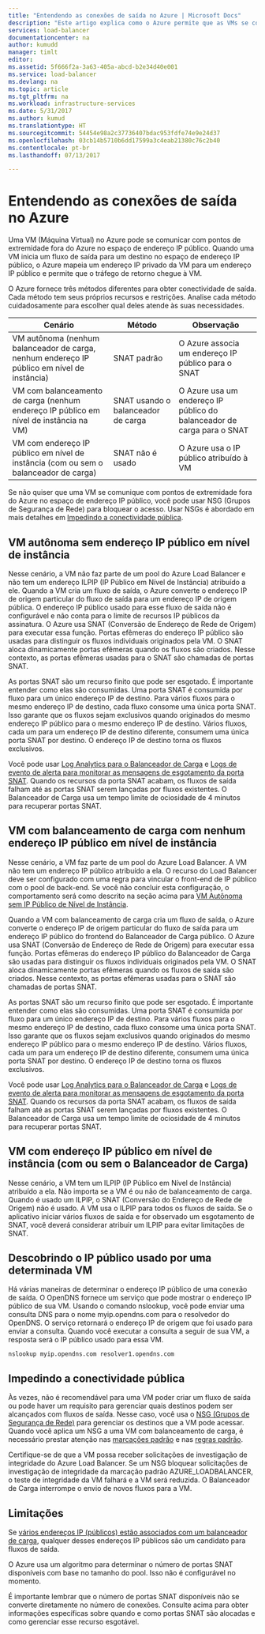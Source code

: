 ```yaml
---
title: "Entendendo as conexões de saída no Azure | Microsoft Docs"
description: "Este artigo explica como o Azure permite que as VMs se comuniquem com serviços de Internet públicos."
services: load-balancer
documentationcenter: na
author: kumudd
manager: timlt
editor: 
ms.assetid: 5f666f2a-3a63-405a-abcd-b2e34d40e001
ms.service: load-balancer
ms.devlang: na
ms.topic: article
ms.tgt_pltfrm: na
ms.workload: infrastructure-services
ms.date: 5/31/2017
ms.author: kumud
ms.translationtype: HT
ms.sourcegitcommit: 54454e98a2c37736407bdac953fdfe74e9e24d37
ms.openlocfilehash: 03cb14b5710b6dd17599a3c4eab21380c76c2b40
ms.contentlocale: pt-br
ms.lasthandoff: 07/13/2017

---
```


# <a name="understanding-outbound-connections-in-azure"></a>Entendendo as conexões de saída no Azure

Uma VM (Máquina Virtual) no Azure pode se comunicar com pontos de extremidade fora do Azure no espaço de endereço IP público. Quando uma VM inicia um fluxo de saída para um destino no espaço de endereço IP público, o Azure mapeia um endereço IP privado da VM para um endereço IP público e permite que o tráfego de retorno chegue à VM.

O Azure fornece três métodos diferentes para obter conectividade de saída. Cada método tem seus próprios recursos e restrições. Analise cada método cuidadosamente para escolher qual deles atende às suas necessidades.

| Cenário | Método | Observação |
| --- | --- | --- |
| VM autônoma (nenhum balanceador de carga, nenhum endereço IP público em nível de instância) |SNAT padrão |O Azure associa um endereço IP público para o SNAT |
| VM com balanceamento de carga (nenhum endereço IP público em nível de instância na VM) |SNAT usando o balanceador de carga |O Azure usa um endereço IP público do balanceador de carga para o SNAT |
| VM com endereço IP público em nível de instância (com ou sem o balanceador de carga) |SNAT não é usado |O Azure usa o IP público atribuído à VM |

Se não quiser que uma VM se comunique com pontos de extremidade fora do Azure no espaço de endereço IP público, você pode usar NSG (Grupos de Segurança de Rede) para bloquear o acesso. Usar NSGs é abordado em mais detalhes em [Impedindo a conectividade pública](#preventing-public-connectivity).

## <a name="standalone-vm-with-no-instance-level-public-ip-address"></a>VM autônoma sem endereço IP público em nível de instância

Nesse cenário, a VM não faz parte de um pool do Azure Load Balancer e não tem um endereço ILPIP (IP Público em Nível de Instância) atribuído a ele. Quando a VM cria um fluxo de saída, o Azure converte o endereço IP de origem particular do fluxo de saída para um endereço IP de origem pública. O endereço IP público usado para esse fluxo de saída não é configurável e não conta para o limite de recursos IP públicos da assinatura. O Azure usa SNAT (Conversão de Endereço de Rede de Origem) para executar essa função. Portas efêmeras do endereço IP público são usadas para distinguir os fluxos individuais originados pela VM. O SNAT aloca dinamicamente portas efêmeras quando os fluxos são criados. Nesse contexto, as portas efêmeras usadas para o SNAT são chamadas de portas SNAT.

As portas SNAT são um recurso finito que pode ser esgotado. É importante entender como elas são consumidas. Uma porta SNAT é consumida por fluxo para um único endereço IP de destino. Para vários fluxos para o mesmo endereço IP de destino, cada fluxo consome uma única porta SNAT. Isso garante que os fluxos sejam exclusivos quando originados do mesmo endereço IP público para o mesmo endereço IP de destino. Vários fluxos, cada um para um endereço IP de destino diferente, consumem uma única porta SNAT por destino. O endereço IP de destino torna os fluxos exclusivos.

Você pode usar [Log Analytics para o Balanceador de Carga](load-balancer-monitor-log.md) e [Logs de evento de alerta para monitorar as mensagens de esgotamento da porta SNAT](load-balancer-monitor-log.md#alert-event-log). Quando os recursos da porta SNAT acabam, os fluxos de saída falham até as portas SNAT serem lançadas por fluxos existentes. O Balanceador de Carga usa um tempo limite de ociosidade de 4 minutos para recuperar portas SNAT.

## <a name="load-balanced-vm-with-no-instance-level-public-ip-address"></a>VM com balanceamento de carga com nenhum endereço IP público em nível de instância

Nesse cenário, a VM faz parte de um pool do Azure Load Balancer.  A VM não tem um endereço IP público atribuído a ela. O recurso do Load Balancer deve ser configurado com uma regra para vincular o front-end de IP público com o pool de back-end.  Se você não concluir esta configuração, o comportamento será como descrito na seção acima para [VM Autônoma sem IP Público de Nível de Instância](load-balancer-outbound-connections.md#standalone-vm-with-no-instance-level-public-ip-address).

Quando a VM com balanceamento de carga cria um fluxo de saída, o Azure converte o endereço IP de origem particular do fluxo de saída para um endereço IP público do frontend do Balanceador de Carga público. O Azure usa SNAT (Conversão de Endereço de Rede de Origem) para executar essa função. Portas efêmeras do endereço IP público do Balanceador de Carga são usadas para distinguir os fluxos individuais originados pela VM. O SNAT aloca dinamicamente portas efêmeras quando os fluxos de saída são criados. Nesse contexto, as portas efêmeras usadas para o SNAT são chamadas de portas SNAT.

As portas SNAT são um recurso finito que pode ser esgotado. É importante entender como elas são consumidas. Uma porta SNAT é consumida por fluxo para um único endereço IP de destino. Para vários fluxos para o mesmo endereço IP de destino, cada fluxo consome uma única porta SNAT. Isso garante que os fluxos sejam exclusivos quando originados do mesmo endereço IP público para o mesmo endereço IP de destino. Vários fluxos, cada um para um endereço IP de destino diferente, consumem uma única porta SNAT por destino. O endereço IP de destino torna os fluxos exclusivos.

Você pode usar [Log Analytics para o Balanceador de Carga](load-balancer-monitor-log.md) e [Logs de evento de alerta para monitorar as mensagens de esgotamento da porta SNAT](load-balancer-monitor-log.md#alert-event-log). Quando os recursos da porta SNAT acabam, os fluxos de saída falham até as portas SNAT serem lançadas por fluxos existentes. O Balanceador de Carga usa um tempo limite de ociosidade de 4 minutos para recuperar portas SNAT.

## <a name="vm-with-an-instance-level-public-ip-address-with-or-without-load-balancer"></a>VM com endereço IP público em nível de instância (com ou sem o Balanceador de Carga)

Nesse cenário, a VM tem um ILPIP (IP Público em Nível de Instância) atribuído a ela. Não importa se a VM é ou não de balanceamento de carga. Quando é usado um ILPIP, o SNAT (Conversão do Endereço de Rede de Origem) não é usado. A VM usa o ILPIP para todos os fluxos de saída. Se o aplicativo iniciar vários fluxos de saída e for observado um esgotamento de SNAT, você deverá considerar atribuir um ILPIP para evitar limitações de SNAT.

## <a name="discovering-the-public-ip-used-by-a-given-vm"></a>Descobrindo o IP público usado por uma determinada VM

Há várias maneiras de determinar o endereço IP público de uma conexão de saída. O OpenDNS fornece um serviço que pode mostrar o endereço IP público de sua VM. Usando o comando nslookup, você pode enviar uma consulta DNS para o nome myip.opendns.com para o resolvedor do OpenDNS. O serviço retornará o endereço IP de origem que foi usado para enviar a consulta. Quando você executar a consulta a seguir de sua VM, a resposta será o IP público usado para essa VM.

    nslookup myip.opendns.com resolver1.opendns.com

## <a name="preventing-public-connectivity"></a>Impedindo a conectividade pública

Às vezes, não é recomendável para uma VM poder criar um fluxo de saída ou pode haver um requisito para gerenciar quais destinos podem ser alcançados com fluxos de saída. Nesse caso, você usa o [NSG (Grupos de Segurança de Rede)](../virtual-network/virtual-networks-nsg.md) para gerenciar os destinos que a VM pode acessar. Quando você aplica um NSG a uma VM com balanceamento de carga, é necessário prestar atenção nas [marcações padrão](../virtual-network/virtual-networks-nsg.md#default-tags) e nas [regras padrão](../virtual-network/virtual-networks-nsg.md#default-rules).

Certifique-se de que a VM possa receber solicitações de investigação de integridade do Azure Load Balancer. Se um NSG bloquear solicitações de investigação de integridade da marcação padrão AZURE_LOADBALANCER, o teste de integridade da VM falhará e a VM será reduzida. O Balanceador de Carga interrompe o envio de novos fluxos para a VM.

## <a name="limitations"></a>Limitações

Se [vários endereços IP (públicos) estão associados com um balanceador de carga](load-balancer-multivip-overview.md), qualquer desses endereços IP públicos são um candidato para fluxos de saída.

O Azure usa um algoritmo para determinar o número de portas SNAT disponíveis com base no tamanho do pool.  Isso não é configurável no momento.

É importante lembrar que o número de portas SNAT disponíveis não se converte diretamente no número de conexões. Consulte acima para obter informações específicas sobre quando e como portas SNAT são alocadas e como gerenciar esse recurso esgotável.

